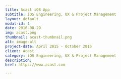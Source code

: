 ```yaml
---
title: Acast iOS App
subtitle: iOS Engineering, UX & Project Management
layout: default
modal-id: 1
date: 2016-08-29
img: acast.png
thumbnail: acast-thumbnail.png
alt: image-alt
project-date: April 2015 - October 2016
client: Acast
category: iOS Engineering, UX & Project Management
description: 
href: https://www.acast.com

---
```

